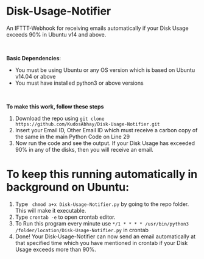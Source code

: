 # Disk-Usage-Notifier

An IFTTT-Webhook for receiving emails automatically if your Disk Usage exceeds 90% in Ubuntu v14 and above.

<br>

**Basic Dependencies**:
* You must be using Ubuntu or any OS version which is based on Ubuntu v14.04 or above
* You must have installed python3 or above versions

<br>

**To make this work, follow these steps**
1.  Download the repo using ```git clone https://github.com/KudosAbhay/Disk-Usage-Notifier.git```
5.  Insert your Email ID, Other Email ID which must receive a carbon copy of the same in the main Python Code on Line 29
6.  Now run the code and see the output. If your Disk Usage has exceeded 90% in any of the disks, then you will receive an email.



# To keep this running automatically in background on Ubuntu:
1.  Type ``` chmod a+x Disk-Usage-Notifier.py``` by going to the repo folder. This will make it executable.
2.  Type ``` crontab -e ``` to open crontab editor.
3.  To Run this program every minute use ``` */1 * * * * /usr/bin/python3 /folder/location/Disk-Usage-Notifier.py ``` in crontab
4.  Done! Your Disk-Usage-Notifier can now send an email automatically at that specified time which you have mentioned in crontab if your Disk Usage exceeds more than 90%.



